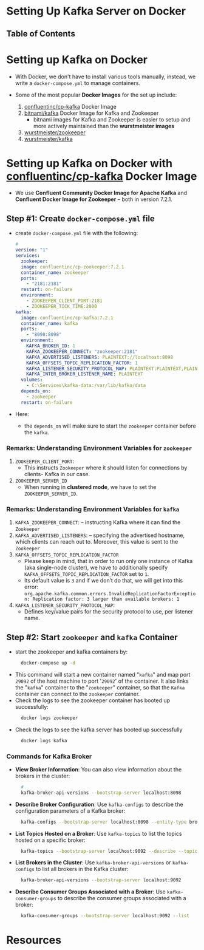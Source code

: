 # Setting Up Kafka Server on Docker

## Table of Contents

# Setting up Kafka on Docker

- With Docker, we don't have to install various tools manually, instead, we write a `docker-compose.yml` to manage containers.
- Some of the most popular **Docker Images** for the set up include:

  1. [confluentinc/cp-kafka](https://hub.docker.com/r/confluentinc/cp-kafka) Docker Image
  2. [bitnami/kafka](https://hub.docker.com/r/bitnami/kafka) Docker Image for Kafka and Zookeeper
     - bitnami images for Kafka and Zookeeper is easier to setup and more actively maintained than the **wurstmeister images**
  3. [wurstmeister/zookeeper](https://hub.docker.com/r/wurstmeister/zookeeper/)
  4. [wurstmeister/kafka](https://hub.docker.com/r/wurstmeister/kafka/)

# Setting up Kafka on Docker with [confluentinc/cp-kafka](https://hub.docker.com/r/confluentinc/cp-kafka) Docker Image

- We use **Confluent Community Docker Image for Apache Kafka** and **Confluent Docker Image for Zookeeper** – both in version 7.2.1.

## Step #1: Create `docker-compose.yml` file

- create `docker-compose.yml` file with the following:

  ```yml
  #
  version: "1"
  services:
    zookeeper:
    image: confluentinc/cp-zookeeper:7.2.1
    container_name: zookeeper
    ports:
      - "2181:2181"
    restart: on-failure
    environment:
      - ZOOKEEPER_CLIENT_PORT:2181
      - ZOOKEEPER_TICK_TIME:2000
  kafka:
    image: confluentinc/cp-kafka:7.2.1
    container_name: kafka
    ports:
      - "8098:8098"
    environment:
      KAFKA_BROKER_ID: 1
      KAFKA_ZOOKEEPER_CONNECT: "zookeeper:2181"
      KAFKA_ADVERTISED_LISTENERS: PLAINTEXT://localhost:8098
      KAFKA_OFFSETS_TOPIC_REPLICATION_FACTOR: 1
      KAFKA_LISTENER_SECURITY_PROTOCOL_MAP: PLAINTEXT:PLAINTEXT,PLAINTEXT_HOST:PLAINTEXT
      KAFKA_INTER_BROKER_LISTENER_NAME: PLAINTEXT
    volumes:
      - C:\Services\kafka-data:/var/lib/kafka/data
    depends_on:
      - zookeeper
    restart: on-failure
  ```

- Here:

  - the `depends_on` will make sure to start the `zookeeper` container before the `kafka`.

### Remarks: Understanding Environment Variables for `zookeeper`

1. `ZOOKEEPER_CLIENT_PORT`:
   - This instructs `Zookeeper` where it should listen for connections by clients- Kafka in our case.
2. `ZOOKEEPER_SERVER_ID`
   - When running in **clustered mode**, we have to set the `ZOOKEEPER_SERVER_ID`.

### Remarks: Understanding Environment Variables for `kafka`

1. `KAFKA_ZOOKEEPER_CONNECT`:
   – instructing Kafka where it can find the `Zookeeper`
2. `KAFKA_ADVERTISED_LISTENERS`:
   – specifying the advertised hostname, which clients can reach out to. Moreover, this value is sent to the `Zookeeper`
3. `KAFKA_OFFSETS_TOPIC_REPLICATION_FACTOR`
   - Please keep in mind, that in order to run only one instance of Kafka (aka single-node cluster), we have to additionally specify `KAFKA_OFFSETS_TOPIC_REPLICATION_FACTOR` set to `1`.
   - Its default value is `3` and if we don’t do that, we will get into this error: `org.apache.kafka.common.errors.InvalidReplicationFactorException: Replication factor: 3 larger than available brokers: 1`
4. `KAFKA_LISTENER_SECURITY_PROTOCOL_MAP`:
   - Defines key/value pairs for the security protocol to use, per listener name.

## Step #2: Start `zookeeper` and `kafka` Container

- start the zookeeper and kafka containers by:
  ```sh
    docker-compose up -d
  ```
- This command will start a new container named "`kafka`" and map port `29092` of the host machine to port '`29092`' of the container. It also links the "`kafka`" container to the "`zookeeper`" container, so that the `Kafka` container can connect to the `zookeeper` container.
- Check the logs to see the zookeeper container has booted up successfully:
  ```sh
    docker logs zookeeper
  ```
- Check the logs to see the kafka server has booted up successfully
  ```sh
    docker logs kafka
  ```

### Commands for Kafka Broker

- **View Broker Information**: You can also view information about the brokers in the cluster:
  ```sh
    #
    kafka-broker-api-versions --bootstrap-server localhost:8098
  ```
- **Describe Broker Configuration**: Use `kafka-configs` to describe the configuration parameters of a Kafka broker:
  ```sh
    kafka-configs --bootstrap-server localhost:8098 --entity-type brokers --describe
  ```
- **List Topics Hosted on a Broker**: Use `kafka-topics` to list the topics hosted on a specific broker:
  ```sh
    kafka-topics --bootstrap-server localhost:9092 --describe --topic <topic_name>
  ```
- **List Brokers in the Cluster**: Use `kafka-broker-api-versions` or `kafka-configs` to list all brokers in the Kafka cluster:
  ```sh
    kafka-broker-api-versions --bootstrap-server localhost:9092
  ```
- **Describe Consumer Groups Associated with a Broker**: Use `kafka-consumer-groups` to describe the consumer groups associated with a broker:
  ```sh
    kafka-consumer-groups --bootstrap-server localhost:9092 --list
  ```

# Resources
